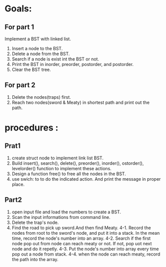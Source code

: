 # Goals:
## For part 1  
Implement a BST with linked list.
1. Insert a node to the BST.
2. Delete a node from the BST.
3. Search if a node is exist int the BST or not.
4. Print the BST in inorder, preorder, postorder, and postorder.
5. Clear the BST tree.
## For part 2
1. Delete the nodes(traps) first.
2. Reach two nodes(sword & Meaty) in shortest path and print out the path.
# procedures :
## Prat1
1. create struct node to implement link list BST.
2. Build insert(), search(), delete(), preorder(), inorder(), ostorder(), levelorder() function to implement these actions.
3. Design a function free() to free all the nodes in the BST.
4. use swich: to to do the indicated action. And print the message in proper place.
## Part2
1. open input file and load the numbers to create a BST.
2. Scan the input informations from command line.
3. Delete the trap's node.
4. Find the road to pick up sword.And then find Meaty.
  4-1. Record the nodes from root to the sword's node, and put it into a stack. In the mean time, record the node's number into an array.
  4-2. Search if the first node pop out from node can reach meaty or not. If not, pop uot next node and do it repetly.
  4-3. Put the node's number into array every time pop out a node from stack.
  4-4. when the node can reach meaty, record the path into the array.
